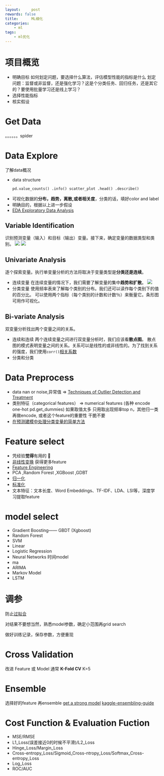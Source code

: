```yaml
---
layout:     post
rewards: false
title:      ML细化
categories:
    - ml
tags:
    - ml优化
---
```


# 项目概览
- 明确目标
如何划定问题，要选择什么算法，评估模型性能的指标是什么
划定问题：监督或非监督，还是强化学习？这是个分类任务、回归任务，还是其它的？要使用批量学习还是线上学习？
- 选择性能指标
- 核实假设


# Get Data
。。。。。。spider
# Data Explore
了解data概况

- data structure
    ```python
    pd.value_counts() .info() scatter_plot .head() .describe()
    ```
- 可视化数据的**分布，趋势，离散,或者相关度**，分类的话，填好color and label
- 明确目的，根据以上进一步假设
- [EDA Exploratory Data Analysis](https://www.analyticsvidhya.com/blog/2016/01/guide-data-exploration/#one)

## Variable Identification
识别预测变量（输入）和目标（输出）变量。接下来，确定变量的数据类型和类别。
![](https://ws2.sinaimg.cn/large/006tNbRwgy1fw6wf8fdlaj31260ckjs4.jpg)
![](https://ws4.sinaimg.cn/large/006tNbRwgy1fw6wfwi1huj31200pm415.jpg)

## Univariate Analysis
逐个探索变量。执行单变量分析的方法将取决于变量类型是**分类还是连续**。
- 连续变量 在连续变量的情况下，我们需要了解变量的集中**趋势和扩散**。
![](https://ws1.sinaimg.cn/large/006tNbRwgy1fw6wost276j30os04faaf.jpg)
- 分类变量 使用频率表来了解每个类别的分布。我们还可以读作每个类别下的值的百分比。
可以使用两个指标（每个类别的计数和计数％）来衡量它。条形图可用作可视化。

## Bi-variate Analysis
双变量分析找出两个变量之间的关系。
- 连续和连续 两个连续变量之间进行双变量分析时，我们应该看**散点图**。
散点图的模式表明变量之间的关系。关系可以是线性的或非线性的。为了找到关系的强度，我们使用`corr()`[相关系数](/2018/05/21/概率常用/#协方差-相关系数)
- 分类和分类 

# Data Preprocess
- data nan or noise,异常值 => [Techniques of Outlier Detection and Treatment](https://www.analyticsvidhya.com/blog/2016/01/guide-data-exploration/#three)
- 类别特征（categorical features） => numerical features (各种 encode one-hot pd.get_dummies)
    如果取值太多 只用取出现频率top n，其他归一类再做encode, 或者这个feature的重要性 干脆不要
- [在预测建模中处理分类变量的简单方法](https://www.analyticsvidhya.com/blog/2015/11/easy-methods-deal-categorical-variables-predictive-modeling/)

# Feature select
- 凭经验**觉得**有用的 🤣
- [非线性变换](/blog/2018/05/10/Bias_Variance_trick/#非线性变换) 获得更多feature
- [Feature Engineering](https://www.analyticsvidhya.com/blog/2016/01/guide-data-exploration/#four)
- PCA ,Random Forest ,XGBoost ,GDBT
- [归一化](/blog/2018/05/10/Bias_Variance_trick/#归一化)
- [标准化](/blog/2018/05/10/Bias_Variance_trick/#标准化)
- 文本特征：文本长度、Word Embeddings、TF-IDF、LDA、LSI等，深度学习提取feature

# model select
- Gradient Boosting—— GBDT (Xgboost)
- Random Forest
- SVM
- Linear
- Logistic Regression
- Neural Networks
时间model
- ma
- ARIMA
- Markov Model
- LSTM

# 调参
防止[过拟合](/blog/2018/05/10/Bias_Variance_trick/#过拟合)

对结果不要想当然，熟悉model参数，确定小范围再grid search

做好训练记录，保存参数，方便重现

# Cross Validation
改进 Feature 或 Model 
通常 **K-Fold CV** K=5

# Ensemble 
选择好的feature 再ensemble
[get a strong model](/blog/2018/04/30/集成学习/)
[kaggle-ensembling-guide](https://blog/wave.com/kaggle-ensembling-guide/)

# Cost Function & Evaluation Fuction
- MSE/RMSE
- L1_Loss(误差接近0的时候不平滑)/L2_Loss
- Hinge_Loss/Margin_Loss
- Cross-entropy_Loss/Sigmoid_Cross-ntropy_Loss/Softmax_Cross-entropy_Loss
- Log_Loss
- ROC/AUC